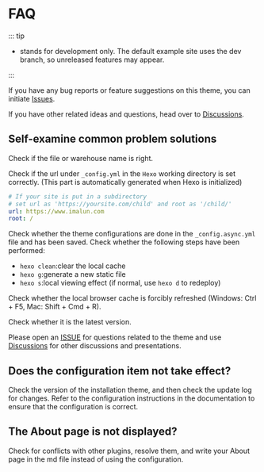 # FAQ

::: tip

-   <Badge text="dev" vertical="middle"/> stands for development only. The default example site uses the dev branch, so unreleased features may appear.

:::

If you have any bug reports or feature suggestions on this theme, you can initiate [Issues](https://github.com/MaLuns/hexo-theme-async/issues).

If you have other related ideas and questions, head over to [Discussions](https://github.com/MaLuns/hexo-theme-async/discussions).

## Self-examine common problem solutions

Check if the file or warehouse name is right.

Check if the url under `_config.yml` in the `Hexo` working directory is set correctly. (This part is automatically generated when Hexo is initialized)

```yaml
# If your site is put in a subdirectory
# set url as 'https://yoursite.com/child' and root as '/child/'
url: https://www.imalun.com
root: /
```

Check whether the theme configurations are done in the `_config.async.yml` file and has been saved. Check whether the following steps have been performed:

-   `hexo clean`:clear the local cache
-   `hexo g`:generate a new static file
-   `hexo s`:local viewing effect (if normal, use `hexo d` to redeploy)

Check whether the local browser cache is forcibly refreshed (Windows: Ctrl + F5, Mac: Shift + Cmd + R).

Check whether it is the latest version.

Please open an [ISSUE](https://github.com/MaLuns/hexo-theme-async/issues) for questions related to the theme and use [Discussions](https://github.com/MaLuns/hexo-theme-async/discussions) for other discussions and presentations.

## Does the configuration item not take effect?

Check the version of the installation theme, and then check the update log for changes. Refer to the configuration instructions in the documentation to ensure that the configuration is correct.

## The About page is not displayed?

Check for conflicts with other plugins, resolve them, and write your About page in the md file instead of using the configuration.
